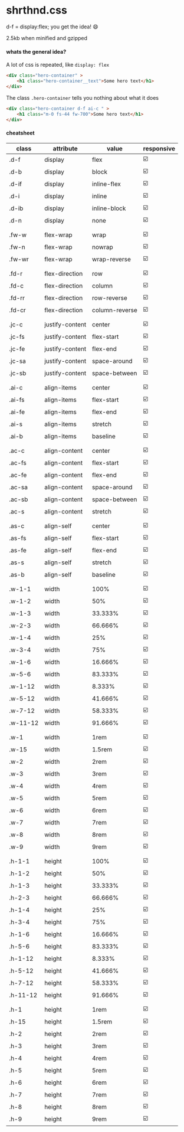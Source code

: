 # shrthnd.css
d-f = display:flex; you get the idea! :smile:

2.5kb when minified and gzipped

#### whats the general idea?

A lot of css is repeated, like `display: flex`

```html
<div class="hero-container" >
    <h1 class="hero-container__text">Some hero text</h1>
</div>    
```

The class `.hero-container` tells you nothing about what it does


```html
<div class="hero-container d-f ai-c " >
    <h1 class="m-0 fs-44 fw-700">Some hero text</h1>
</div>    
```


#### cheatsheet


class|attribute|value|responsive
-|-|-|-
.d-f|display|flex|:ballot_box_with_check:
.d-b|display|block|:ballot_box_with_check:
.d-if|display|inline-flex|:ballot_box_with_check:
.d-i|display|inline|:ballot_box_with_check:
.d-ib|display|inline-block|:ballot_box_with_check:
.d-n|display|none|:ballot_box_with_check:
 | | | 
.fw-w|flex-wrap|wrap|:ballot_box_with_check:
.fw-n|flex-wrap|nowrap|:ballot_box_with_check:
.fw-wr|flex-wrap|wrap-reverse|:ballot_box_with_check:
 | | | 
.fd-r    | flex-direction|row |:ballot_box_with_check:
.fd-c    | flex-direction|column |:ballot_box_with_check:
.fd-rr   | flex-direction|row-reverse |:ballot_box_with_check:
.fd-cr   | flex-direction|column-reverse |:ballot_box_with_check:
 | | | 
.jc-c    | justify-content|center |:ballot_box_with_check:
.jc-fs   | justify-content|flex-start |:ballot_box_with_check:
.jc-fe   | justify-content|flex-end |:ballot_box_with_check:
.jc-sa   | justify-content|space-around |:ballot_box_with_check:
.jc-sb   | justify-content|space-between |:ballot_box_with_check:
 | | | 
.ai-c    | align-items|center |:ballot_box_with_check:
.ai-fs   | align-items|flex-start |:ballot_box_with_check:
.ai-fe   | align-items|flex-end |:ballot_box_with_check:
.ai-s    | align-items|stretch |:ballot_box_with_check:
.ai-b    | align-items|baseline |:ballot_box_with_check:
 | | | 
.ac-c    | align-content|center |:ballot_box_with_check:
.ac-fs   | align-content|flex-start |:ballot_box_with_check:
.ac-fe   | align-content|flex-end |:ballot_box_with_check:
.ac-sa   | align-content|space-around |:ballot_box_with_check:
.ac-sb   | align-content|space-between |:ballot_box_with_check:
.ac-s    | align-content|stretch |:ballot_box_with_check:
 | | | 
.as-c    | align-self|center |:ballot_box_with_check:
.as-fs   | align-self|flex-start |:ballot_box_with_check:
.as-fe   | align-self|flex-end |:ballot_box_with_check:
.as-s    | align-self|stretch |:ballot_box_with_check:
.as-b    | align-self|baseline |:ballot_box_with_check:
 | | | 
.w-1-1   | width| 100% |:ballot_box_with_check:
.w-1-2   | width| 50% |:ballot_box_with_check:
.w-1-3   | width| 33.333% |:ballot_box_with_check:
.w-2-3   | width| 66.666% |:ballot_box_with_check:
.w-1-4   | width| 25% |:ballot_box_with_check:
.w-3-4   | width| 75% |:ballot_box_with_check:
.w-1-6   | width| 16.666% |:ballot_box_with_check:
.w-5-6   | width| 83.333% |:ballot_box_with_check:
.w-1-12  | width| 8.333% |:ballot_box_with_check:
.w-5-12  | width| 41.666% |:ballot_box_with_check:
.w-7-12  | width| 58.333% |:ballot_box_with_check:
.w-11-12 | width| 91.666% |:ballot_box_with_check:
 | | | 
.w-1     | width| 1rem |:ballot_box_with_check:
.w-15    | width| 1.5rem |:ballot_box_with_check:
.w-2     | width| 2rem |:ballot_box_with_check:
.w-3     | width| 3rem |:ballot_box_with_check:
.w-4     | width| 4rem |:ballot_box_with_check:
.w-5     | width| 5rem |:ballot_box_with_check:
.w-6     | width| 6rem |:ballot_box_with_check:
.w-7     | width| 7rem |:ballot_box_with_check:
.w-8     | width| 8rem |:ballot_box_with_check:
.w-9     | width| 9rem |:ballot_box_with_check:
 | | | 
.h-1-1   | height| 100% |:ballot_box_with_check:
.h-1-2   | height| 50% |:ballot_box_with_check:
.h-1-3   | height| 33.333% |:ballot_box_with_check:
.h-2-3   | height| 66.666% |:ballot_box_with_check:
.h-1-4   | height| 25% |:ballot_box_with_check:
.h-3-4   | height| 75% |:ballot_box_with_check:
.h-1-6   | height| 16.666% |:ballot_box_with_check:
.h-5-6   | height| 83.333% |:ballot_box_with_check:
.h-1-12  | height| 8.333% |:ballot_box_with_check:
.h-5-12  | height| 41.666% |:ballot_box_with_check:
.h-7-12  | height| 58.333% |:ballot_box_with_check:
.h-11-12 | height| 91.666% |:ballot_box_with_check:
 | | | 
.h-1     | height| 1rem |:ballot_box_with_check:
.h-15    | height| 1.5rem |:ballot_box_with_check:
.h-2     | height| 2rem |:ballot_box_with_check:
.h-3     | height| 3rem |:ballot_box_with_check:
.h-4     | height| 4rem |:ballot_box_with_check:
.h-5     | height| 5rem |:ballot_box_with_check:
.h-6     | height| 6rem |:ballot_box_with_check:
.h-7     | height| 7rem |:ballot_box_with_check:
.h-8     | height| 8rem |:ballot_box_with_check:
.h-9     | height| 9rem |:ballot_box_with_check:
